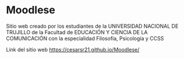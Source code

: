 # Moodlese

Sitio web creado por los estudiantes de la UNIVERSIDAD NACIONAL DE TRUJILLO de la Facultad de EDUCACIÓN Y CIENCIA DE LA COMUNICACIÓN con la especialidad Filosofía, Psicología y CCSS

Link del sitio web https://cesarsr21.github.io/Moodlese/
